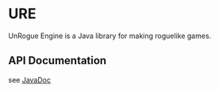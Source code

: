 # URE

UnRogue Engine is a Java library for making roguelike games.

## API Documentation

see [JavaDoc](https://gilmore606.github.io/ure)
